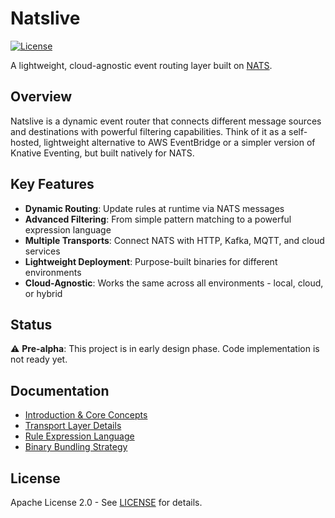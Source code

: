 # Natslive

[![License](https://img.shields.io/badge/License-Apache%202.0-blue.svg)](https://opensource.org/licenses/Apache-2.0)

A lightweight, cloud-agnostic event routing layer built on [NATS](https://nats.io).

## Overview

Natslive is a dynamic event router that connects different message sources and destinations with powerful filtering capabilities. Think of it as a self-hosted, lightweight alternative to AWS EventBridge or a simpler version of Knative Eventing, but built natively for NATS.

## Key Features

- **Dynamic Routing**: Update rules at runtime via NATS messages
- **Advanced Filtering**: From simple pattern matching to a powerful expression language
- **Multiple Transports**: Connect NATS with HTTP, Kafka, MQTT, and cloud services
- **Lightweight Deployment**: Purpose-built binaries for different environments
- **Cloud-Agnostic**: Works the same across all environments - local, cloud, or hybrid

## Status

⚠️ **Pre-alpha**: This project is in early design phase. Code implementation is not ready yet.

## Documentation

- [Introduction & Core Concepts](https://github.com/ha1tch/natslive/blob/main/natslive-01-intro.md)
- [Transport Layer Details](https://github.com/ha1tch/natslive/blob/main/natslive-02-transport.md)
- [Rule Expression Language](https://github.com/ha1tch/natslive/blob/main/natslive-03-nrel.md)
- [Binary Bundling Strategy](https://github.com/ha1tch/natslive/blob/main/natslive-04-bundling.md)

## License

Apache License 2.0 - See [LICENSE](LICENSE) for details.